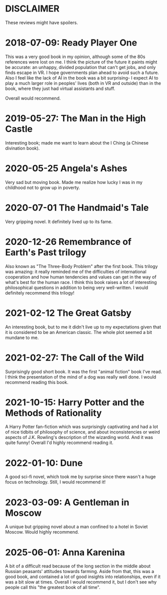 # DISCLAIMER
These reviews might have spoilers.

# 2018-07-09: Ready Player One
This was a very good book in my opinion, although some of the 80s references were lost on me. I think the picture of the future it paints might be accurate: an unhappy, divided population that can't get jobs, and only finds escape in VR. I hope governments plan ahead to avoid such a future. Also I feel like the lack of AI in the book was a bit surprising- I expect AI to play a much larger role in peoples' lives (both in VR and outside) than in the book, where they just had virtual assistants and stuff.

Overall would recommend.

# 2019-05-27: The Man in the High Castle
Interesting book; made me want to learn about the I Ching (a Chinese divination book).

# 2020-05-25 Angela's Ashes

Very sad but moving book. Made me realize how lucky I was in my childhood not
to grow up in poverty.

# 2020-07-01 The Handmaid's Tale

Very gripping novel. It definitely lived up to its fame.

# 2020-12-26 Remembrance of Earth's Past trilogy

Also known as "The Three-Body Problem" after the first book. This trilogy was
amazing: it really reminded me of the difficulties of international cooperation
and how human tendencies and values can get in the way of what's best for the
human race. I think this book raises a lot of interesting philosophical
questions in addition to being very well-written. I would definitely recommend
this trilogy!

# 2021-02-12 The Great Gatsby

An interesting book, but to me it didn't live up to my expectations given that
it is considered to be an American classic. The whole plot seemed a bit mundane
to me.

# 2021-02-27: The Call of the Wild

Surprisingly good short book. It was the first "animal fiction" book I've read.
I think the presentation of the mind of a dog was really well done. I would
recommend reading this book.

# 2021-10-15: Harry Potter and the Methods of Rationality

A Harry Potter fan-fiction which was surprisingly captivating and had a lot of
nice tidbits of philosophy of science, and about inconsistencies or weird
aspects of J.K. Rowling's description of the wizarding world. And it was quite
funny! Overall I'd highly recommend reading it.

# 2022-01-10: Dune

A good sci-fi novel, which took me by surprise since there wasn't a huge focus
on technology. Still, I would recommend it!

# 2023-03-09: A Gentleman in Moscow

A unique but gripping novel about a man confined to a hotel in Soviet Moscow.
Would highly recommend.

# 2025-06-01: Anna Karenina

A bit of a difficult read because of the long section in the middle about
Russian peasants' attitudes towards farming. Aside from that, this was a good
book, and contained a lot of good insights into relationships, even if it was a
bit slow at times. Overall I would recommend it, but I don't see why people
call this "the greatest book of all time".

